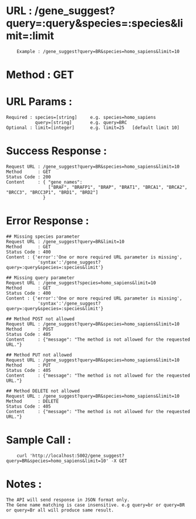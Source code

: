 # URL : /gene_suggest?query=:query&species=:species&limit=:limit
 		Example : /gene_suggest?query=BR&species=homo_sapiens&limit=10

# Method : GET

# URL Params :
 	Required : species=[string]	 	e.g. species=homo_sapiens   
			   query=[string]		e.g. query=BRC
	Optional : limit=[integer] 		e.g. limit=25	[default limit 10]

# Success Response : 
	Request URL : /gene_suggest?query=BR&species=homo_sapiens&limit=10
	Method 		: GET
	Status Code : 200
	Content     : { "gene_names": 
					["BRAF", "BRAFP1", "BRAP", "BRAT1", "BRCA1", "BRCA2", "BRCC3", "BRCC3P1", "BRD1", "BRD2"]
				  }

# Error Response :
	## Missing species parameter
	Request URL : /gene_suggest?query=BR&limit=10						
	Method 		: GET
	Status Code : 400
	Content : {'error':'One or more required URL parameter is missing', 
				'syntax':'/gene_suggest?query=:query&species=:species&limit'}

	## Missing query parameter
	Request URL : /gene_suggest?species=homo_sapiens&limit=10			
	Method 		: GET
	Status Code : 400
	Content : {'error':'One or more required URL parameter is missing', 
				'syntax':'/gene_suggest?query=:query&species=:species&limit'}

	## Method POST not allowed
	Request URL : /gene_suggest?query=BR&species=homo_sapiens&limit=10
	Method 		: POST
	Status Code : 405
	Content     : {"message": "The method is not allowed for the requested URL."}

	## Method PUT not allowed
	Request URL : /gene_suggest?query=BR&species=homo_sapiens&limit=10
	Method 		: PUT
	Status Code : 405
	Content     : {"message": "The method is not allowed for the requested URL."}
					
	## Method DELETE not allowed
	Request URL : /gene_suggest?query=BR&species=homo_sapiens&limit=10
	Method 		: DELETE
	Status Code : 405
	Content     : {"message": "The method is not allowed for the requested URL."}

# Sample Call :
		curl 'http://localhost:5002/gene_suggest?query=BR&species=homo_sapiens&limit=10' -X GET	

# Notes :
	The API will send response in JSON format only.
	The Gene name matching is case insensitive. e.g query=br or query=BR or query=Br all will produce same result.